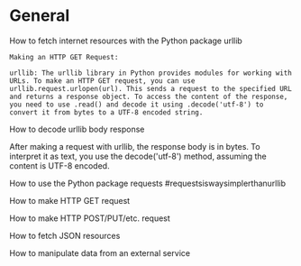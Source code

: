 # General

How to fetch internet resources with the Python package urllib

	Making an HTTP GET Request:

	urllib: The urllib library in Python provides modules for working with URLs. To make an HTTP GET request, you can use urllib.request.urlopen(url). This sends a request to the specified URL and returns a response object. To access the content of the response, you need to use .read() and decode it using .decode('utf-8') to convert it from bytes to a UTF-8 encoded string.

How to decode urllib body response

After making a request with urllib, the response body is in bytes. To interpret it as text, you use the decode('utf-8') method, assuming the content is UTF-8 encoded.

How to use the Python package requests #requestsiswaysimplerthanurllib

How to make HTTP GET request

How to make HTTP POST/PUT/etc. request

How to fetch JSON resources

How to manipulate data from an external service
